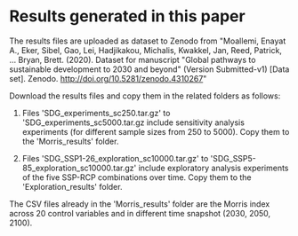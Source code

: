 # Results generated in this paper

The results files are uploaded as dataset to Zenodo from "Moallemi, Enayat A., Eker, Sibel, Gao, Lei, Hadjikakou, Michalis, Kwakkel, Jan, Reed, Patrick, … Bryan, Brett. (2020). Dataset for manuscript "Global pathways to sustainable development to 2030 and beyond" (Version Submitted-v1) [Data set]. Zenodo. http://doi.org/10.5281/zenodo.4310267" 

Download the results files and copy them in the related folders as follows:

1. Files 'SDG_experiments_sc250.tar.gz' to 'SDG_experiments_sc5000.tar.gz include sensitivity analysis experiments (for different sample sizes from 250 to 5000). Copy them to the 'Morris_results' folder.

2. Files 'SDG_SSP1-26_exploration_sc10000.tar.gz' to 'SDG_SSP5-85_exploration_sc10000.tar.gz' include exploratory analysis experiments of the five SSP-RCP combinations over time. Copy them to the 'Exploration_results' folder.

The CSV files already in the 'Morris_results' folder are the Morris index across 20 control variables and in different time snapshot (2030, 2050, 2100).
